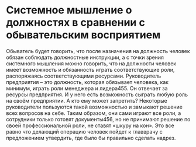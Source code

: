 # Системное мышление о должностях в сравнении с обывательским восприятием

Обыватель будет говорить, что после назначения на должность человек обязан соблюдать должностные инструкции, а с точки зрения системного мышления можно говорить, что на должности человек имеет возможность и обязанность играть соответствующие роли, распоряжаясь соответствующими ресурсами. 
Руководитель предприятия – это должность, которая обязывает человека, как минимум, играть роли менеджера и лидера455. Он отвечает за ресурсы предприятия. И у него есть возможность сыграть любую роль на своём предприятии. А кто ему может запретить? Некоторые руководители пользуются такой возможностью и замыкают решение всех вопросов на себе. Таким образом, они сами играют все роли, а сотрудники только готовят документы456, но не принимают решение по своей профессиональной роли, не ставят «шкуру на кон». Это все равно что делающий операцию человек пойдет к главврачу с предложением утвердить, где было бы правильно сделать надрез.
